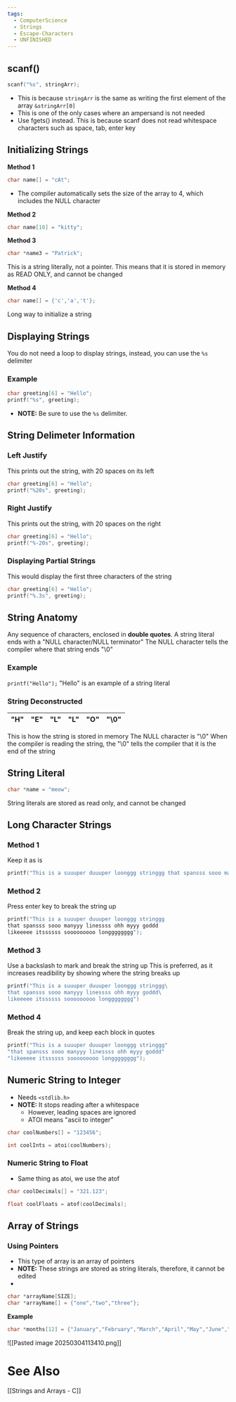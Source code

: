 ```yaml
---
tags:
  - ComputerScience
  - Strings
  - Escape-Characters
  - UNFINISHED
---
```

## scanf()
```c showlinenumbers
scanf("%s", stringArr);
```
- This is because `stringArr` is the same as writing the first element of the array `&stringArr[0]`
- This is one of the only cases where an ampersand is not needed
- Use fgets() instead. This is because scanf does not read whitespace characters such as space, tab, enter key

## Initializing Strings
**Method 1**
```c showlinenumbers
char name[] = "cAt";
```
- The compiler automatically sets the size of the array to 4, which includes the NULL character

**Method 2**
```c showlinenumbers
char name[10] = "kitty";
```

**Method 3**
```c showlinenumbers
char *name3 = "Patrick";
```
This is a string literally, not a pointer. This means that it is stored in memory as READ ONLY, and cannot be changed

**Method 4**
```c showlinenumber
char name[] = {'c','a','t'};
```
Long way to initialize a string

## Displaying Strings
You do not need a loop to display strings, instead, you can use the `%s` delimiter

### Example
```c showlinenumbers
char greeting[6] = "Hello";
printf("%s", greeting);
```
- **NOTE:** Be sure to use the `%s` delimiter.

## String Delimeter Information
### Left Justify
This prints out the string, with 20 spaces on its left
```c showlinenumbers
char greeting[6] = "Hello";
printf("%20s", greeting);
```

### Right Justify
This prints out the string, with 20 spaces on the right
```c showlinenumbers
char greeting[6] = "Hello";
printf("%-20s", greeting);
```

### Displaying Partial Strings
This would display the first three characters of the string
```c showlinenumbers
char greeting[6] = "Hello";
printf("%.3s", greeting);
```

## String Anatomy
Any sequence of characters, enclosed in **double quotes**.
A string literal ends with a "NULL character/NULL terminator"
The NULL character tells the compiler where that string ends "\0"

### Example
`printf("Hello");`
"Hello" is an example of a string literal

### String Deconstructed

| "H" | "E" | "L" | "L" | "O" | "\0" |
| --- | --- | --- | --- | --- | ---- |
This is how the string is stored in memory
The NULL character is "\0"
When the compiler is reading the string, the "\0" tells the compiler that it is the end of the string

## String Literal
```c
char *name = "meow";
```
String literals are stored as read only, and cannot be changed


## Long Character Strings
### Method 1
Keep it as is

```c showlinenumbers
printf("This is a suuuper duuuper loonggg stringgg that spansss sooo manyyy linessss ohh myyy goddd");
```

### Method 2
Press enter key to break the string up

```c showlinenumbers
printf("This is a suuuper duuuper loonggg stringgg
that spansss sooo manyyy linessss ohh myyy goddd
likeeeee itssssss sooooooooo longggggggg");
```

### Method 3
Use a backslash to mark and break the string up
This is preferred, as it increases readibility by showing where the string breaks up

```c showline numbers
printf("This is a suuuper duuuper loonggg stringgg\
that spansss sooo manyyy linessss ohh myyy goddd\
likeeeee itssssss sooooooooo longggggggg")
```

### Method 4
Break the string up, and keep each block in quotes
```c showlinenumbers
printf("This is a suuuper duuuper loonggg stringgg"
"that spansss sooo manyyy linessss ohh myyy goddd"
"likeeeee itssssss sooooooooo longggggggg");
```

## Numeric String to Integer
- Needs `<stdlib.h>`
- **NOTE:** It stops reading after a whitespace
  * However, leading spaces are ignored
  * ATOI means "ascii to integer"
```c showlinenumbers
char coolNumbers[] = "123456";

int coolInts = atoi(coolNumbers);
```

### Numeric String to Float
- Same thing as atoi, we use the atof
```c showlinenumbers
char coolDecimals[] = "321.123";

float coolFloats = atof(coolDecimals);
```

## Array of Strings
### Using Pointers
- This type of array is an array of pointers
- **NOTE:** These strings are stored as string literals, therefore, it cannot be edited
- 
```c
char *arrayName[SIZE];
char *arrayName[] = {"one","two","three"};
```

**Example**
```c showlinenumbers
char *months[12] = {"January","February","March","April","May","June","July","August","September","October","November","December"};
```
![[Pasted image 20250304113410.png]]



# See Also
[[Strings and Arrays - C]]